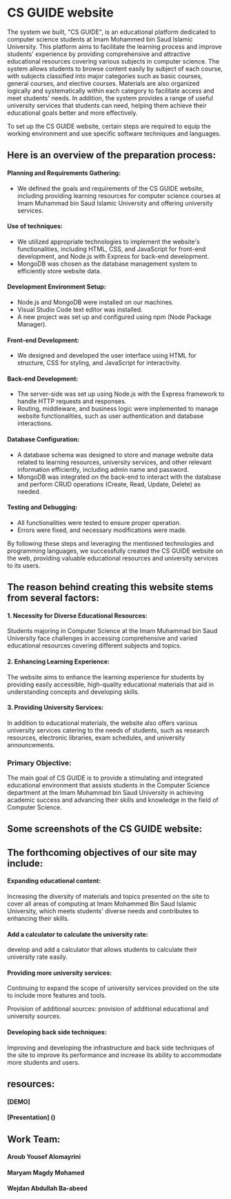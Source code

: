 # CS GUIDE website
The system we built, "CS GUIDE", is an educational platform dedicated to computer science students at Imam Mohammed bin Saud Islamic University.
This platform aims to facilitate the learning process and improve students' experience by providing comprehensive and attractive educational resources covering various subjects in computer science.
The system allows students to browse content easily by subject of each course, with subjects classified into major categories such as basic courses, general courses, and elective courses. Materials are also organized logically and systematically within each category to facilitate access and meet students' needs.
In addition, the system provides a range of useful university services that students can need, helping them achieve their educational goals better and more effectively.



To set up the CS GUIDE website, certain steps are required to equip the working environment and use specific software techniques and languages.

## Here is an overview of the preparation process:
#### Planning and Requirements Gathering:
- We defined the goals and requirements of the CS GUIDE website, including providing learning resources for computer science courses at Imam Muhammad bin Saud Islamic University and offering university services.

#### Use of techniques:
- We utilized appropriate technologies to implement the website's functionalities, including HTML, CSS, and JavaScript for front-end development, and Node.js with Express for back-end development.
- MongoDB was chosen as the database management system to efficiently store website data.

#### Development Environment Setup:
- Node.js and MongoDB were installed on our machines.
- Visual Studio Code text editor was installed.
- A new project was set up and configured using npm (Node Package Manager).

#### Front-end Development:
- We designed and developed the user interface using HTML for structure, CSS for styling, and JavaScript for interactivity.

#### Back-end Development:
- The server-side was set up using Node.js with the Express framework to handle HTTP requests and responses.
- Routing, middleware, and business logic were implemented to manage website functionalities, such as user authentication and database interactions.

#### Database Configuration:
- A database schema was designed to store and manage website data related to learning resources, university services, and other relevant information efficiently, including admin name and password.
- MongoDB was integrated on the back-end to interact with the database and perform CRUD operations (Create, Read, Update, Delete) as needed.

#### Testing and Debugging:
- All functionalities were tested to ensure proper operation.
- Errors were fixed, and necessary modifications were made.

By following these steps and leveraging the mentioned technologies and programming languages, we successfully created the CS GUIDE website on the web, providing valuable educational resources and university services to its users.

## The reason behind creating this website stems from several factors:

#### 1. Necessity for Diverse Educational Resources:
Students majoring in Computer Science at the Imam Muhammad bin Saud University face challenges in accessing comprehensive and varied educational resources covering different subjects and topics.

#### 2. Enhancing Learning Experience:
The website aims to enhance the learning experience for students by providing easily accessible, high-quality educational materials that aid in understanding concepts and developing skills.

#### 3. Providing University Services:
In addition to educational materials, the website also offers various university services catering to the needs of students, such as research resources, electronic libraries, exam schedules, and university announcements.

### Primary Objective:
The main goal of CS GUIDE is to provide a stimulating and integrated educational environment that assists students in the Computer Science department at the Imam Muhammad bin Saud University in achieving academic success and advancing their skills and knowledge in the field of Computer Science.

## Some screenshots of the CS GUIDE website:

<div>
  
</div>


## The forthcoming objectives of our site may include:

#### Expanding educational content:
Increasing the diversity of materials and topics presented on the site to cover all areas of computing at Imam Mohammed Bin Saud Islamic University, which meets students' diverse needs and contributes to enhancing their skills.

#### Add a calculator to calculate the university rate:
develop and add a calculator that allows students to calculate their university rate easily.

#### Providing more university services:
Continuing to expand the scope of university services provided on the site to include more features and tools.

Provision of additional sources: provision of additional educational and university sources.

#### Developing back side techniques:
Improving and developing the infrastructure and back side techniques of the site to improve its performance and increase its ability to accommodate more students and users.

## resources:
#### [DEMO]
#### [Presentation] ()

## Work Team:
#### Aroub Yousef Alomayrini
#### Maryam Magdy Mohamed
#### Wejdan Abdullah Ba-abeed







